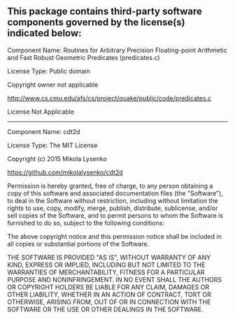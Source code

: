 This package contains third-party software components governed by the license(s) indicated below:
---------

Component Name: Routines for Arbitrary Precision Floating-point Arithmetic and Fast Robust Geometric Predicates (predicates.c)

License Type: Public domain

Copyright owner not applicable

http://www.cs.cmu.edu/afs/cs/project/quake/public/code/predicates.c

License Not Applicable


---------
Component Name: cdt2d

License Type: The MIT License

Copyright (c) 2015 Mikola Lysenko

https://github.com/mikolalysenko/cdt2d

Permission is hereby granted, free of charge, to any person obtaining a copy
of this software and associated documentation files (the "Software"), to deal
in the Software without restriction, including without limitation the rights
to use, copy, modify, merge, publish, distribute, sublicense, and/or sell
copies of the Software, and to permit persons to whom the Software is
furnished to do so, subject to the following conditions:

The above copyright notice and this permission notice shall be included in
all copies or substantial portions of the Software.

THE SOFTWARE IS PROVIDED "AS IS", WITHOUT WARRANTY OF ANY KIND, EXPRESS OR
IMPLIED, INCLUDING BUT NOT LIMITED TO THE WARRANTIES OF MERCHANTABILITY,
FITNESS FOR A PARTICULAR PURPOSE AND NONINFRINGEMENT. IN NO EVENT SHALL THE
AUTHORS OR COPYRIGHT HOLDERS BE LIABLE FOR ANY CLAIM, DAMAGES OR OTHER
LIABILITY, WHETHER IN AN ACTION OF CONTRACT, TORT OR OTHERWISE, ARISING FROM,
OUT OF OR IN CONNECTION WITH THE SOFTWARE OR THE USE OR OTHER DEALINGS IN
THE SOFTWARE.
